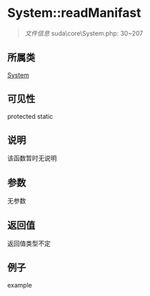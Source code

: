 # System::readManifast

> *文件信息* suda\core\System.php: 30~207
## 所属类 

[System](../System.md)

## 可见性

  protected  static
## 说明

该函数暂时无说明

## 参数

无参数

## 返回值
返回值类型不定

## 例子

example